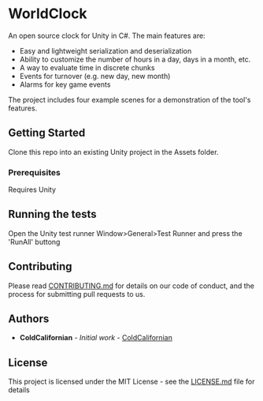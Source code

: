 # WorldClock

An open source clock for Unity in C#. The main features are:  
<ul>
  <li>Easy and lightweight serialization and deserialization</li>
  <li>Ability to customize the number of hours in a day, days in a month, etc.</li>
  <li>A way to evaluate time in discrete chunks</li>
  <li>Events for turnover (e.g. new day, new month)</li>
  <li>Alarms for key game events</li>
</ul>
The project includes four example scenes for a demonstration of the tool's features.

## Getting Started

Clone this repo into an existing Unity project in the Assets folder.

### Prerequisites

Requires Unity

## Running the tests

Open the Unity test runner Window>General>Test Runner and press the 'RunAll' buttong

## Contributing

Please read [CONTRIBUTING.md](https://gist.github.com/PurpleBooth/b24679402957c63ec426) for details on our code of conduct, and the process for submitting pull requests to us.

## Authors

* **ColdCalifornian** - *Initial work* - [ColdCalifornian](https://github.com/ColdCalifornian)

## License

This project is licensed under the MIT License - see the [LICENSE.md](LICENSE.md) file for details
